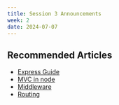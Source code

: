 ```yaml
---
title: Session 3 Announcements
week: 2
date: 2024-07-07
---
```


## Recommended Articles

- [Express Guide](https://www.freecodecamp.org/news/express-explained-with-examples-installation-routing-middleware-and-more/)
- [MVC in node](https://www.geeksforgeeks.org/model-view-controllermvc-architecture-for-node-applications/)
- [Middleware](https://expressjs.com/en/guide/using-middleware.html)
- [Routing](https://expressjs.com/en/guide/routing.html)